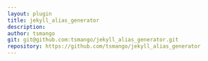 ```yaml
---
layout: plugin
title: jekyll_alias_generator
description: 
author: tsmango
git: git@github.com:tsmango/jekyll_alias_generator.git
repository: https://github.com/tsmango/jekyll_alias_generator
---
```

